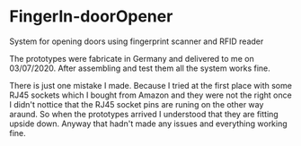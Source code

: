 # FingerIn-doorOpener
System for opening doors using fingerprint scanner and RFID reader

The prototypes were fabricate in Germany and delivered to me on 03/07/2020. After assembling and test them all the system works fine.

There is just one mistake I made.
Because I tried at the first place with some RJ45 sockets which I bought from Amazon and they were not the right once I didn't nottice that the RJ45 socket pins are runing on the other way araund. So when the prototypes arrived I understood that they are fitting upside down. Anyway that hadn't made any issues and everything working fine. 
